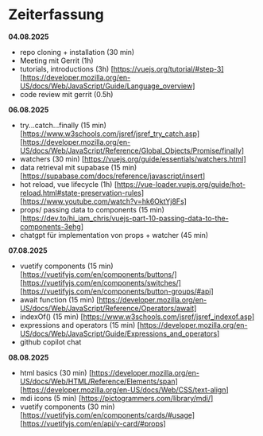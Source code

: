 # Zeiterfassung

**04.08.2025**
- repo cloning + installation (30 min)
- Meeting mit Gerrit (1h)
- tutorials, introductions (3h) [https://vuejs.org/tutorial/#step-3] [https://developer.mozilla.org/en-US/docs/Web/JavaScript/Guide/Language_overview]
- code review mit gerrit (0.5h)

**06.08.2025**
- try...catch...finally (15 min)
[https://www.w3schools.com/jsref/jsref_try_catch.asp]
[https://developer.mozilla.org/en-US/docs/Web/JavaScript/Reference/Global_Objects/Promise/finally]
- watchers (30 min)
[https://vuejs.org/guide/essentials/watchers.html]
- data retrieval mit supabase (15 min)
[https://supabase.com/docs/reference/javascript/insert]
- hot reload, vue lifecycle (1h)
[https://vue-loader.vuejs.org/guide/hot-reload.html#state-preservation-rules]
[https://www.youtube.com/watch?v=hk6OktYj8Fs]
- props/ passing data to components (15 min)
[https://dev.to/hi_iam_chris/vuejs-part-10-passing-data-to-the-components-3ehg]
- chatgpt für implementation von props + watcher (45 min)

**07.08.2025**
- vuetify components (15 min)
[https://vuetifyjs.com/en/components/buttons/]
[https://vuetifyjs.com/en/components/switches/]
[https://vuetifyjs.com/en/components/button-groups/#api]
- await function (15 min)
[https://developer.mozilla.org/en-US/docs/Web/JavaScript/Reference/Operators/await]
- indexOf() (15 min)
[https://www.w3schools.com/jsref/jsref_indexof.asp]
- expressions and operators (15 min)
[https://developer.mozilla.org/en-US/docs/Web/JavaScript/Guide/Expressions_and_operators]
- github copilot chat

**08.08.2025**
- html basics (30 min)
[https://developer.mozilla.org/en-US/docs/Web/HTML/Reference/Elements/span]
[https://developer.mozilla.org/en-US/docs/Web/CSS/text-align]
- mdi icons (5 min)
[https://pictogrammers.com/library/mdi/]
- vuetify components (30 min)
[https://vuetifyjs.com/en/components/cards/#usage]
[https://vuetifyjs.com/en/api/v-card/#props]
